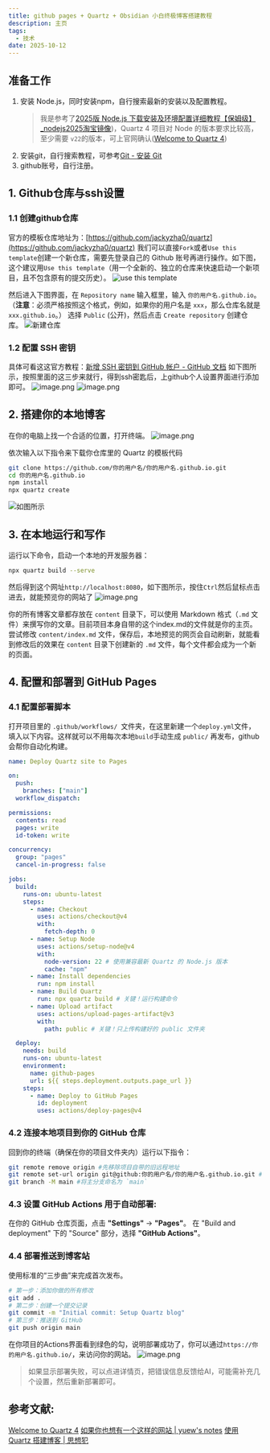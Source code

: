 ```yaml
---
title: github pages + Quartz + Obsidian 小白终极博客搭建教程
description: 主页
tags:
  - 技术
date: 2025-10-12
---
```

## 准备工作
1. 安装 Node.js，同时安装npm，自行搜索最新的安装以及配置教程。
	>我是参考了[2025版 Node.js 下载安装及环境配置详细教程【保姆级】_nodejs2025淘宝镜像](https://blog.csdn.net/m0_66434421/article/details/147276925))，Quartz 4 项目对 Node 的版本要求比较高，至少需要 `v22`的版本，可上官网确认([Welcome to Quartz 4](https://quartz.jzhao.xyz/))
2. 安装git，自行搜索教程，可参考[Git - 安装 Git](https://git-scm.com/book/zh/v2/%E8%B5%B7%E6%AD%A5-%E5%AE%89%E8%A3%85-Git)
3. github账号，自行注册。

## 1. Github仓库与ssh设置
### 1.1 创建github仓库
官方的模板仓库地址为：[https://github.com/jackyzha0/quartz](https://github.com/jackyzha0/quartz)
我们可以直接`Fork`或者`Use this template`创建一个新仓库，需要先登录自己的 Github 账号再进行操作。如下图，这个建议用`Use this template`（用一个全新的、独立的仓库来快速启动一个新项目，且不包含原有的提交历史）。
![use this template](https://s2.loli.net/2025/10/12/2b4claKSdnF3kDJ.png)

然后进入下图界面，在 `Repository name` 输入框里，输入 `你的用户名.github.io`。（**注意**：必须严格按照这个格式，例如，如果你的用户名是 `xxx`，那么仓库名就是 `xxx.github.io`。）
选择 `Public` (公开)，然后点击 `Create repository` 创建仓库。
![新建仓库](https://s2.loli.net/2025/10/12/cvlzF7TdH1NUnKI.png)
### 1.2 配置 SSH 密钥
具体可看这这官方教程：[新增 SSH 密钥到 GitHub 帐户 - GitHub 文档](https://docs.github.com/zh/authentication/connecting-to-github-with-ssh/adding-a-new-ssh-key-to-your-github-account)
如下图所示，按照里面的这三步来就行，得到ssh密匙后，上github个人设置界面进行添加即可。
![image.png](https://s2.loli.net/2025/10/12/QC8fwiyvARZ5cs1.png)
![image.png](https://s2.loli.net/2025/10/12/SYHAN945clmFjEh.png)

## 2. 搭建你的本地博客
在你的电脑上找一个合适的位置，打开终端。
![image.png](https://s2.loli.net/2025/10/12/y4joe8xu2htVKbM.png)

依次输入以下指令来下载你仓库里的 Quartz 的模板代码
```bash
git clone https://github.com/你的用户名/你的用户名.github.io.git
cd 你的用户名.github.io
npm install
npx quartz create
```
![如图所示](https://s2.loli.net/2025/10/12/nycgQPbCzG91vXd.png)
## 3. 在本地运行和写作
运行以下命令，启动一个本地的开发服务器：
```bash
npx quartz build --serve
```
然后得到这个网址`http://localhost:8080`，如下图所示，按住`Ctrl`然后鼠标点击进去，就能预览你的网站了
![image.png](https://s2.loli.net/2025/10/12/jQtKa5lAi3XZGgf.png)

你的所有博客文章都存放在 `content` 目录下，可以使用 Markdown 格式（`.md` 文件）来撰写你的文章。目前项目本身自带的这个index.md的文件就是你的主页。
尝试修改 `content/index.md` 文件，保存后，本地预览的网页会自动刷新，就能看到修改后的效果在 `content` 目录下创建新的 `.md` 文件，每个文件都会成为一个新的页面。
## 4. 配置和部署到 GitHub Pages
### 4.1 配置部署脚本
打开项目里的 `.github/workflows/ `文件夹，在这里新建一个`deploy.yml`文件，填入以下内容。这样就可以不用每次本地`build`手动生成 `public/` 再发布，github会帮你自动化构建。
```yml
name: Deploy Quartz site to Pages

on:
  push:
    branches: ["main"]
  workflow_dispatch:

permissions:
  contents: read
  pages: write
  id-token: write

concurrency:
  group: "pages"
  cancel-in-progress: false

jobs:
  build:
    runs-on: ubuntu-latest
    steps:
      - name: Checkout
        uses: actions/checkout@v4
        with:
          fetch-depth: 0
      - name: Setup Node
        uses: actions/setup-node@v4
        with:
          node-version: 22 # 使用兼容最新 Quartz 的 Node.js 版本
          cache: "npm"
      - name: Install dependencies
        run: npm install
      - name: Build Quartz
        run: npx quartz build # 关键！运行构建命令
      - name: Upload artifact
        uses: actions/upload-pages-artifact@v3
        with:
          path: public # 关键！只上传构建好的 public 文件夹

  deploy:
    needs: build
    runs-on: ubuntu-latest
    environment:
      name: github-pages
      url: ${{ steps.deployment.outputs.page_url }}
    steps:
      - name: Deploy to GitHub Pages
        id: deployment
        uses: actions/deploy-pages@v4
```
### 4.2 连接本地项目到你的 GitHub 仓库
回到你的终端（确保在你的项目文件夹内）运行以下指令：
```bash
git remote remove origin #先移除项目自带的旧远程地址
git remote set-url origin git@github:你的用户名/你的用户名.github.io.git #添加你自己的仓库地址（使用 SSH 格式）
git branch -M main #将主分支命名为 `main`
```
### 4.3 **设置 GitHub Actions 用于自动部署**:
在你的 GitHub 仓库页面，点击 **"Settings"** -> **"Pages"**。
在 "Build and deployment" 下的 "Source" 部分，选择 **"GitHub Actions"**。
### 4.4 部署推送到博客站
使用标准的“三步曲”来完成首次发布。
```bash
# 第一步：添加你做的所有修改
git add .
# 第二步：创建一个提交记录
git commit -m "Initial commit: Setup Quartz blog"
# 第三步：推送到 GitHub
git push origin main
```
在你项目的Actions界面看到绿色的勾，说明部署成功了，你可以通过`https://你的用户名.github.io/`，来访问你的网站。
![image.png](https://s2.loli.net/2025/10/12/xcEld7kbH4ISvr1.png)

>如果显示部署失败，可以点进详情页，把错误信息反馈给AI，可能需补充几个设置，然后重新部署即可。

## 参考文献:
[Welcome to Quartz 4](https://quartz.jzhao.xyz/)
[如果你也想有一个这样的网站 | yuew's notes](https://notes.yueweix.com/create-quartz-site#%E5%BC%80%E5%A7%8B%E5%B1%9E%E4%BA%8E%E8%87%AA%E5%B7%B1%E7%9A%84%E5%86%99%E4%BD%9C)
[使用 Quartz 搭建博客 | 思想犯](https://virgiling.wiki/03-tools/blog-record#quartz-%E7%9A%84%E6%9E%84%E5%BB%BA)
